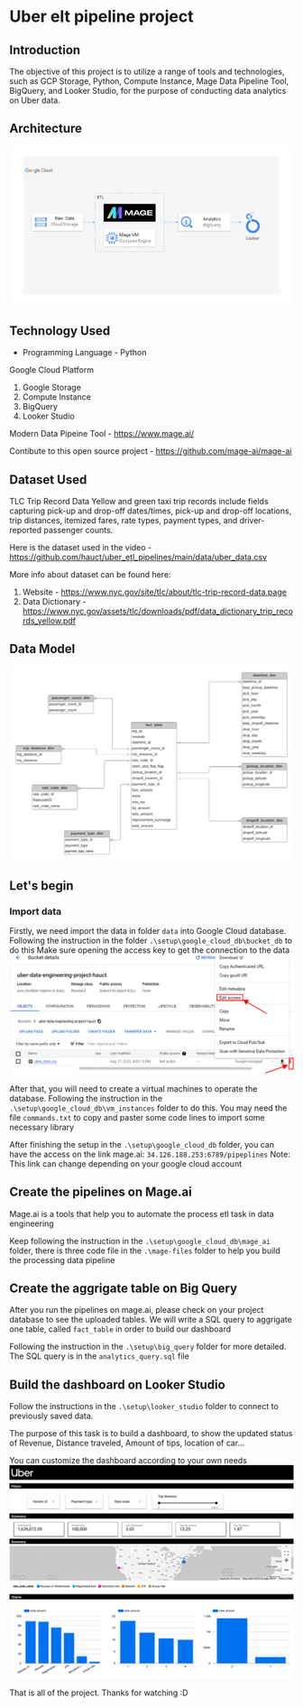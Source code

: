 # Uber elt pipeline project

## Introduction

The objective of this project is to utilize a range of tools and technologies, such as GCP Storage, Python, Compute Instance, Mage Data Pipeline Tool, BigQuery, and Looker Studio, for the purpose of conducting data analytics on Uber data.

## Architecture 
<img src="architecture.jpg">

## Technology Used
- Programming Language - Python

Google Cloud Platform
1. Google Storage
2. Compute Instance 
3. BigQuery
4. Looker Studio

Modern Data Pipeine Tool - https://www.mage.ai/

Contibute to this open source project - https://github.com/mage-ai/mage-ai


## Dataset Used
TLC Trip Record Data
Yellow and green taxi trip records include fields capturing pick-up and drop-off dates/times, pick-up and drop-off locations, trip distances, itemized fares, rate types, payment types, and driver-reported passenger counts. 

Here is the dataset used in the video - https://github.com/hauct/uber_etl_pipelines/main/data/uber_data.csv

More info about dataset can be found here:
1. Website - https://www.nyc.gov/site/tlc/about/tlc-trip-record-data.page
2. Data Dictionary - https://www.nyc.gov/assets/tlc/downloads/pdf/data_dictionary_trip_records_yellow.pdf

## Data Model
<img src="data_model.jpeg">

## Let's begin
### Import data 
Firstly, we need import the data in folder `data` into Google Cloud database. Following the instruction in the folder `.\setup\google_cloud_db\bucket_db` to do this
Make sure opening the access key to get the connection to the data
<img src=".\setup\google_cloud_db\bucket_db\15.png">

After that, you will need to create a virtual machines to operate the database. Following the instruction in the `.\setup\google_cloud_db\vm_instances` folder to do this. You may need the file `commands.txt` to copy and paster some code lines to import some necessary library

After finishing the setup in the `.\setup\google_cloud_db` folder, you can have the access on the link mage.ai:
`34.126.188.253:6789/pipeplines`
Note: This link can change depending on your google cloud account

## Create the pipelines on Mage.ai
Mage.ai is a tools that help you to automate the process etl task in data engineering

Keep following the instruction in the `.\setup\google_cloud_db\mage_ai` folder, there is three code file in the `.\mage-files` folder
to help you build the processing data pipeline

## Create the aggrigate table on Big Query
After you run the pipelines on mage.ai, please check on your project database to see the uploaded tables. We will write a SQL query to aggrigate one table, called `fact_table` in order to build our dashboard

Following the instruction in the `.\setup\big_query` folder for more detailed. The SQL query is in the `analytics_query.sql` file

## Build the dashboard on Looker Studio
Follow the instructions in the `.\setup\looker_studio` folder to connect to previously saved data.

The purpose of this task is to build a dashboard, to show the updated status of Revenue, Distance traveled, Amount of tips, location of car...

You can customize the dashboard according to your own needs
<img src="Uber-dashboard.pdf">

That is all of the project. Thanks for watching :D

